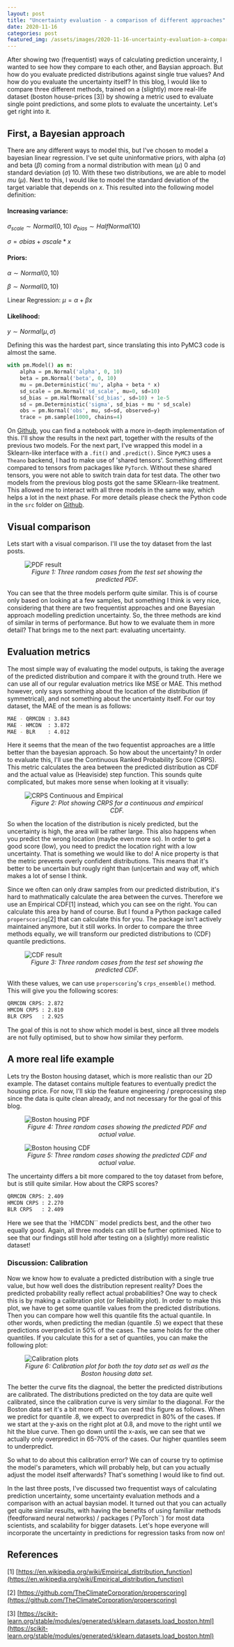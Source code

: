 ```yaml
---
layout: post
title: "Uncertainty evaluation - a comparison of different approaches"
date: 2020-11-16
categories: post
featured_img: /assets/images/2020-11-16-uncertainty-evaluation-a-comparison-of-different-approaches/title_pic.png
---
```


After showing two (frequentist) ways of calculating prediction uncerainty, I wanted to see how they compare to each other, and Baysian approach. But how do you evaluate predicted distributions against single true values? And how do you evaluate the uncertainty itself? In this blog, I would like to compare three different methods, trained on a (slightly) more real-life dataset (boston house-prices [3]) by showing a metric used to evaluate single point predictions, and some plots to evaluate the uncertainty. Let's get right into it.


## First, a Bayesian approach

There are any different ways to model this, but I've chosen to model a bayesian linear regression. I've set quite uninformative priors, with alpha ($\alpha$) and beta ($\beta$) coming from a normal distribution with mean ($\mu$) 0 and standard deviation ($\sigma$) 10. With these two distributions, we are able to model $mu$ ($\mu$). Next to this, I would like to model the standard deviation of the target variable that depends on $x$. This resulted into the following model definition:

#### Increasing variance:

$\sigma_{scale} \sim Normal(0,10)$
$\sigma_{bias} \sim HalfNormal(10)$

$\sigma = \sigma{bias} + \sigma{scale} * x$

#### Priors:

$\alpha \sim Normal(0, 10)$

$\beta \sim Normal(0, 10)$

Linear Regression: $\mu = \alpha + \beta x$

#### Likelihood:

$y \sim Normal(\mu, \sigma)$

Defining this was the hardest part, since translating this into PyMC3 code is almost the same.

```python
with pm.Model() as m:
    alpha = pm.Normal('alpha', 0, 10)
    beta = pm.Normal('beta', 0, 10)
    mu = pm.Deterministic('mu', alpha + beta * x)
    sd_scale = pm.Normal('sd_scale', mu=0, sd=10)
    sd_bias = pm.HalfNormal('sd_bias', sd=10) + 1e-5
    sd = pm.Deterministic('sigma', sd_bias + mu * sd_scale)
    obs = pm.Normal('obs', mu, sd=sd, observed=y)
    trace = pm.sample(1000, chains=4)
```

On [Github](https://github.com/YuRiTan/prediction-uncertainty), you can find a notebook with a more in-depth implementation of this. I'll show the results in the next part, together with the results of the previous two models. For the next part, I've wrapped this model in a Sklearn-like interface with a `.fit()` and `.predict()`. Since `PyMC3` uses a `Theano` backend, I had to make use of 'shared tensors'. Something different compared to tensors from packages like `PyTorch`. Without these shared tensors, you were not able to switch train data for test data. The other two models from the previous blog posts got the same SKlearn-like treatment. This allowed me to interact with all three models in the same way, which helps a lot in the next phase. For more details please check the Python code in the `src` folder on [Github](https://github.com/YuRiTan/prediction-uncertainty).

## Visual comparison

Lets start with a visual comparison. I'll use the toy dataset from the last posts.

<figure>
  <img src="/assets/images/2020-11-16-uncertainty-evaluation-a-comparison-of-different-approaches/three-random-examples-pdf.png" alt="PDF result">
  <figcaption style="text-align: center;"><em>Figure 1: Three random cases from the test set showing the predicted PDF.</em></figcaption>
</figure> 

You can see that the three models perform quite similar. This is of course only based on looking at a few samples, but something I think is very nice, considering that there are two frequentist approaches and one Bayesian approach modelling prediction uncertainty. So, the three methods are kind of similar in terms of performance. But how to we evaluate them in more detail? That brings me to the next part: evaluating uncertainty.


## Evaluation metrics

The most simple way of evaluating the model outputs, is taking the average of the predicted distribution and compare it with the ground truth. Here we can use all of our regular evaluation metrics like MSE or MAE. This method however, only says something about the location of the distribution (if symmetrical), and not something about the uncertainty itself. For our toy dataset, the MAE of the mean is as follows:

```bash
MAE - QRMCDN : 3.843
MAE - HMCDN  : 3.872
MAE - BLR    : 4.012
```

Here it seems that the mean of the two fequentist approaches are a little better than the bayesian approach. So how about the uncertainty? In order to evaluate this, I'll use the Continuous Ranked Probability Score (CRPS). This metric calculates the area between the predicted distribution as CDF and the actual value as (Heaviside) step function. This sounds quite complicated, but makes more sense when looking at it visually:

<figure>
  <img src="/assets/images/2020-11-16-uncertainty-evaluation-a-comparison-of-different-approaches/cprs_continuous_empirical" alt="CRPS Continuous and Empirical">
  <figcaption style="text-align: center;"><em>Figure 2: Plot showing CRPS for a continuous and empirical CDF.</em></figcaption>
</figure> 

So when the location of the distribution is nicely predicted, but the uncertainty is high, the area will be rather large. This also happens when you predict the wrong location (maybe even more so). In order to get a good score (low), you need to predict the location right with a low uncertainty. That is something we would like to do! A nice property is that the metric prevents overly confident distributions. This means that it's better to be uncertain but rougly right than (un)certain and way off, which makes a lot of sense I think.

Since we often can only draw samples from our predicted distribution, it's hard to mathmatically calculate the area between the curves. Therefore we use an Empirical CDF[1] instead, which you can see on the right. You can calculate this area by hand of course. But I found a Python package called `properscoring`[2] that can calculate this for you. The package isn't actively maintained anymore, but it still works. In order to compare the three methods equally, we will transform our predicted distributions to (CDF) quantile predictions.

<figure>
  <img src="/assets/images/2020-11-16-uncertainty-evaluation-a-comparison-of-different-approaches/three-random-examples-cdf.png" alt="CDF result">
  <figcaption style="text-align: center;"><em>Figure 3: Three random cases from the test set showing the predicted CDF.</em></figcaption>
</figure> 

With these values, we can use `properscoring`'s `crps_ensemble()` method. This will give you the following scores:

```bash
QRMCDN CRPS: 2.872
HMCDN CRPS : 2.810
BLR CRPS   : 2.925
```

The goal of this is not to show which model is best, since all three models are not fully optimised, but to show how similar they perform.


## A more real life example

Lets try the Boston housing dataset, which is more realistic than our 2D example. The dataset contains multiple features to eventually predict the housing price. For now, I'll skip the feature engineering / preprocessing step since the data is quite clean already, and not necessary for the goal of this blog.

<figure>
  <img src="/assets/images/2020-11-16-uncertainty-evaluation-a-comparison-of-different-approaches/boston-pdf.png" alt="Boston housing PDF">
  <figcaption style="text-align: center;"><em>Figure 4: Three random cases showing the predicted PDF and actual value.</em></figcaption>
</figure> 

<figure>
  <img src="/assets/images/2020-11-16-uncertainty-evaluation-a-comparison-of-different-approaches/boston-cdf.png" alt="Boston housing CDF">
  <figcaption style="text-align: center;"><em>Figure 5: Three random cases showing the predicted CDF and actual value.</em></figcaption>
</figure> 

The uncertainty differs a bit more compared to the toy dataset from before, but is still quite similar. How about the CRPS scores?

```bash
QRMCDN CRPS: 2.409
HMCDN CRPS : 2.270
BLR CRPS   : 2.409
```

Here we see that the `HMCDN`` model predicts best, and the other two equally good. Again, all three models can still be further optimised. Nice to see that our findings still hold after testing on a (slightly) more realistic dataset!


### Discussion: Calibration

Now we know how to evaluate a predicted distribution with a single true value, but how well does the distribution represent reality? Does the predicted probability really reflect actual probabilities? One way to check this is by making a calibration plot (or Reliability plot). In order to make this plot, we have to get some quantile values from the predicted distributions. Then you can compare how well this quantile fits the actual quantile. In other words, when predicting the median (quantile .5) we expect that these predictions overpredict in 50% of the cases. The same holds for the other quantiles. If you calculate this for a set of quantiles, you can make the following plot:

<figure>
  <img src="/assets/images/2020-11-16-uncertainty-evaluation-a-comparison-of-different-approaches/calibration-plots.png" alt="Calibration plots">
  <figcaption style="text-align: center;"><em>Figure 6: Calibration plot for both the toy data set as well as the Boston housing data set.</em></figcaption>
</figure> 

The better the curve fits the diagnoal, the better the predicted distributions are calibrated. The distributions predicted on the toy data are quite well calibrated, since the calibration curve is very similar to the diagonal. For the Boston data set it's a bit more off. You can read this figure as follows. When we predict for quantile .8, we expect to overpredict in 80% of the cases. If we start at the y-axis on the right plot at 0.8, and move to the right until we hit the blue curve. Then go down until the x-axis, we can see that we actually only overpredict in 65-70% of the cases. Our higher quantiles seem to underpredict.

So what to do about this calibration error? We can of course try to optimise the model's parameters, which will probably help, but can you actually adjust the model itself afterwards? That's something I would like to find out.

In the last three posts, I've discussed two frequentist ways of calculating prediction uncertainty, some uncertainty evaluation methods and a comparison with an actual baysian model. It turned out that you can actually get quite similar results, with having the benefits of using familiar methods (feedforward neural networks) / packages (`PyTorch``) for most data scientists, and scalability for bigger datasets. Let's hope everyone will incorporate the uncertainty in predictions for regression tasks from now on!


## References

[1] [https://en.wikipedia.org/wiki/Empirical_distribution_function](https://en.wikipedia.org/wiki/Empirical_distribution_function)

[2] [https://github.com/TheClimateCorporation/properscoring](https://github.com/TheClimateCorporation/properscoring)

[3] [https://scikit-learn.org/stable/modules/generated/sklearn.datasets.load_boston.html](https://scikit-learn.org/stable/modules/generated/sklearn.datasets.load_boston.html)